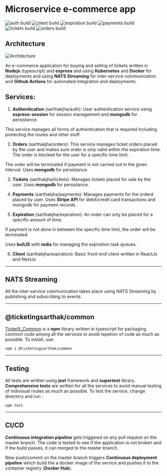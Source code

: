 # Microservice e-commerce app
![auth build](https://github.com/SarthakJha/TicketX/workflows/deploy-auth/badge.svg)
![client build](https://github.com/SarthakJha/TicketX/workflows/deploy-client/badge.svg)
![expiration build](https://github.com/SarthakJha/TicketX/workflows/deploy-expiration/badge.svg)
![payments build](https://github.com/SarthakJha/TicketX/workflows/deploy-payments/badge.svg)
![tickets build](https://github.com/SarthakJha/TicketX/workflows/deploy-tickets/badge.svg)
![orders build](https://github.com/SarthakJha/TicketX/workflows/deploy-orders/badge.svg)

## Architecture
![Architecture](https://firebasestorage.googleapis.com/v0/b/mttn-475ad.appspot.com/o/ticketx.png?alt=media&token=1a78c01e-dd1f-4296-86b3-571bcd948569)

An e-commerce application for buying and selling of tickets written in **Nodejs** (typescript) and **express** and using **Kubernetes** and **Docker** for deployments and using **NATS Streaming** for inter-service communication and **Github Actions** for automated integration and deployments. 

## Services:

1. **Authentication** (sarthakjha/auth): User authentication service using **express-session** for session management and **mongodb** for persistance.

This service manages all forms of authentication that is required including protecting the routes and other stuff.

2. **Orders** (sarthakjha/orders):
This service manages ticket orders placed by the user and makes sure order is only valid within the expiration time. The order is blocked for the user for a specific time limit. 

The order will be terminated if payment is not carried out in the given interval. Uses **mongodb** for persistance.

3. **Tickets** (sarthakjha/tickets):
Manages tickets placed for sale by the user. Uses **mongodb** for persistance.

4. **Payments** (sarthakjha/payments):
Manages payments for the orderd placed by user. Uses **Stripe API** for debit/credit card transactions and mongodb for payment records.

5. **Expiration** (sarthakjha/expiration):
An order can only be placed for a specific amount of time. 

If payment is not done in between the specific time limit, the order will be terminated.

Uses **bullJS** with **redis** for managing the expiration task queues.

6. **Client** (sarthakjha/expiration):
Basic front-end client written in ReactJs and NextJs
****

## NATS Streaming
All the inter-service communication takes place using NATS Streaming by publishing and subscribing to events.

****
## @ticketingsarthak/common 

[TicketX_Common](https://github.com/SarthakJha/TicketX_common) is a
**npm** library written in typescript for packaging common code among all the services to avoid repetion of code as much as possible. To install, use:

`npm i @ticketingsarthak/common`

****
## Testing
All tests are written using **jest** framework and **supertest** library. **Comprehensive tests** are written for all the services to avoid manual testing of indivisual routes as much as possible. To test the service, change directory and run :

`npm test`
****

## CI/CD
**Continuous integration pipeline** gets triggered on any pull request on the master branch. The code is tested to see if the application is not broken and if the build passes, it can merged to the master branch.

New push/commit on the master branch triggers **Continuous deployment pipeline** which build the a docker image of the service and pushes it to the container registry (**Docker Hub**).



